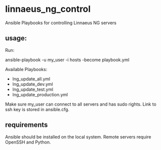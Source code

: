 # linnaeus_ng_control
Ansible Playbooks for controlling Linnaeus NG servers

## usage:
Run:

ansible-playbook -u my_user -i hosts -become playbook.yml

Available Playbooks:
* lng_update_all.yml
* lng_update_dev.yml
* lng_update_test.yml
* lng_update_production.yml

Make sure my_user can connect to all servers and has sudo rights. Link to ssh key is stored in ansible.cfg.

## requirements
Ansible should be installed on the local system. Remote servers require OpenSSH and Python.
